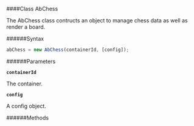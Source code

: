 ####Class AbChess

The AbChess class contructs an object to manage chess data as well as render a board.

######Syntax

```Javascript
abChess = new AbChess(containerId, [config]);
```

######Parameters

__`containerId`__

  The container.

__`config`__

  A config object.

######Methods


